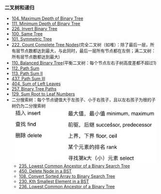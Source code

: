 ### 二叉树和递归

- [104. Maximum Depth of Binary Tree](https://leetcode.com/problems/maximum-depth-of-binary-tree/)
- [111. Minimum Depth of Binary Tree](https://leetcode.com/problems/minimum-depth-of-binary-tree/)
- [226. Invert Binary Tree](https://leetcode.com/problems/invert-binary-tree/)
- [100. Same Tree](https://leetcode.com/problems/same-tree/)
- [101. Symmetric Tree](https://leetcode.com/problems/symmetric-tree/)
- [222. Count Complete Tree Nodes](https://leetcode.com/problems/count-complete-tree-nodes/)(完全二叉树（如堆）：除了最后一层，所有层节点数都达到最大，与此同时，最后一层所有节点都在左侧；满二叉树：所有层节点数都达到最大)
- [110. Balanced Binary Tree](https://leetcode.com/problems/balanced-binary-tree/)(平衡二叉树：每个节点左右子树高度差都不超过1)
- [112. Path Sum](https://leetcode.com/problems/path-sum/)
- [113. Path Sum II](https://leetcode.com/problems/path-sum-ii/)
- [437. Path Sum III](https://leetcode.com/problems/path-sum-iii/)
- [404. Sum of Left Leaves](https://leetcode.com/problems/sum-of-left-leaves/)
- [257. Binary Tree Paths](https://leetcode.com/problems/binary-tree-paths/)
- [129. Sum Root to Leaf Numbers](https://leetcode.com/problems/sum-root-to-leaf-numbers/)
- 二分搜索树：每个节点键值大于左孩子、小于右孩子，且以左右孩子为根的子树仍为二分搜索树
![BST基本操作](BST基本操作.png)
    - [235. Lowest Common Ancestor of a Binary Search Tree](https://leetcode.com/problems/lowest-common-ancestor-of-a-binary-search-tree/)
    - [450. Delete Node in a BST](https://leetcode.com/problems/delete-node-in-a-bst/)
    - [108. Convert Sorted Array to Binary Search Tree](https://leetcode.com/problems/convert-sorted-array-to-binary-search-tree/)
    - [230. Kth Smallest Element in a BST](https://leetcode.com/problems/kth-smallest-element-in-a-bst/)
    - [236. Lowest Common Ancestor of a Binary Tree](https://leetcode.com/problems/lowest-common-ancestor-of-a-binary-tree/)

